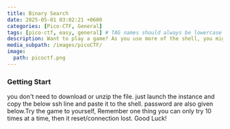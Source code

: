 ```yaml
---
title: Binary Search
date: 2025-05-01 03:02:21 +0600
categories: [Pico-CTF, General]
tags: [pico-ctf, easy, general] # TAG names should always be lowercase
description: Want to play a game? As you use more of the shell, you might be interested in how they work!
media_subpath: /images/picoCTF/
image:
  path: picoctf.png 
---
```


### Getting Start

you don't need to download or unzip the file. just launch the instance and copy the below ssh line and paste it to the shell. password are also given below.Try the game to yourself, Remember one thing you can only try 10 times at a time, then it reset/connection lost. Good Luck!

